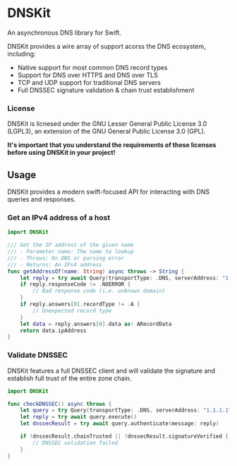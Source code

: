 # DNSKit

An asynchronous DNS library for Swift.

DNSKit provides a wire array of support acorss the DNS ecosystem, including:

- Native support for most common DNS record types
- Support for DNS over HTTPS and DNS over TLS
- TCP and UDP support for traditional DNS servers
- Full DNSSEC signature validation & chain trust establishment

### License

DNSKit is licnesed under the GNU Lesser General Public License 3.0 (LGPL3), an extension of the GNU General Public License 3.0 (GPL).

**It's important that you understand the requirements of these licenses before using DNSKit in your project!**

## Usage

DNSKit provides a modern swift-focused API for interacting with DNS queries and responses.

### Get an IPv4 address of a host

```swift
import DNSKit

/// Get the IP address of the given name
/// - Parameter name: The name to lookup
/// - Throws: On DNS or parsing error
/// - Returns: An IPv4 address
func getAddressOf(name: String) async throws -> String {
    let reply = try await Query(transportType: .DNS, serverAddress: "1.1.1.1", recordType: .A, name: name).execute()
    if reply.responseCode != .NOERROR {
        // Bad response code (i.e. unknown domain)
    }
    if reply.answers[0].recordType != .A {
        // Unexpected record type
    }
    let data = reply.answers[0].data as! ARecordData
    return data.ipAddress
}
```

### Validate DNSSEC

DNSKit features a full DNSSEC client and will validate the signature and establish full trust of the entire zone chain.

```swift
import DNSKit

func checkDNSSEC() async throws {
    let query = try Query(transportType: .DNS, serverAddress: "1.1.1.1", recordType: .A, name: "example.com")
    let reply = try await query.execute()
    let dnssecResult = try await query.authenticate(message: reply)

    if !dnssecResult.chainTrusted || !dnssecResult.signatureVerified {
        // DNSSEC validation failed
    }
}
```

